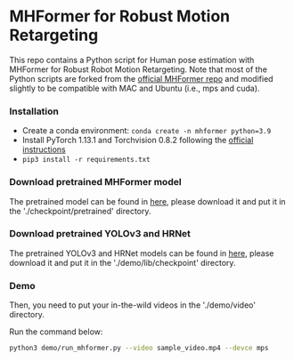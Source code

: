# MHFormer for Robust Motion Retargeting
This repo contains a Python script for Human pose estimation with MHFormer for Robust Robot Motion Retargeting. Note that most of the Python scripts are forked from the [official MHFormer repo](https://github.com/Vegetebird/MHFormer) and modified slightly to be compatible with MAC and Ubuntu (i.e., mps and cuda). 

### Installation
- Create a conda environment: ```conda create -n mhformer python=3.9```
- Install PyTorch 1.13.1 and Torchvision 0.8.2 following the [official instructions](https://pytorch.org/)
- ```pip3 install -r requirements.txt```

### Download pretrained MHFormer model
The pretrained model can be found in [here](https://drive.google.com/drive/folders/1UWuaJ_nE19x2aM-Th221UpdhRPSCFwZa?usp=sharing), please download it and put it in the './checkpoint/pretrained' directory. 

### Download pretrained YOLOv3 and HRNet
The pretrained YOLOv3 and HRNet models can be found in [here](https://drive.google.com/drive/folders/1_ENAMOsPM7FXmdYRbkwbFHgzQq_B_NQA?usp=sharing), please download it and put it in the './demo/lib/checkpoint' directory. 

### Demo
Then, you need to put your in-the-wild videos in the './demo/video' directory. 

Run the command below:
```bash
python3 demo/run_mhformer.py --video sample_video.mp4 --devce mps
```


